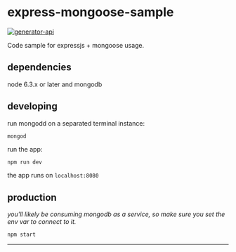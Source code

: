 # express-mongoose-sample

[![generator-api](https://img.shields.io/badge/built%20with-generator--api-green.svg)](https://github.com/ndelvalle/generator-api)

Code sample for expressjs + mongoose usage.



## dependencies

node 6.3.x or later and mongodb

## developing

run mongodd on a separated terminal instance:

```
mongod
```

run the app:

```bash
npm run dev
```

the app runs on `localhost:8080`

## production

_you'll likely be consuming mongodb as a service, so make sure you set the env var to connect to it._

```bash
npm start
```





--------------------------------------------------------------------------------

